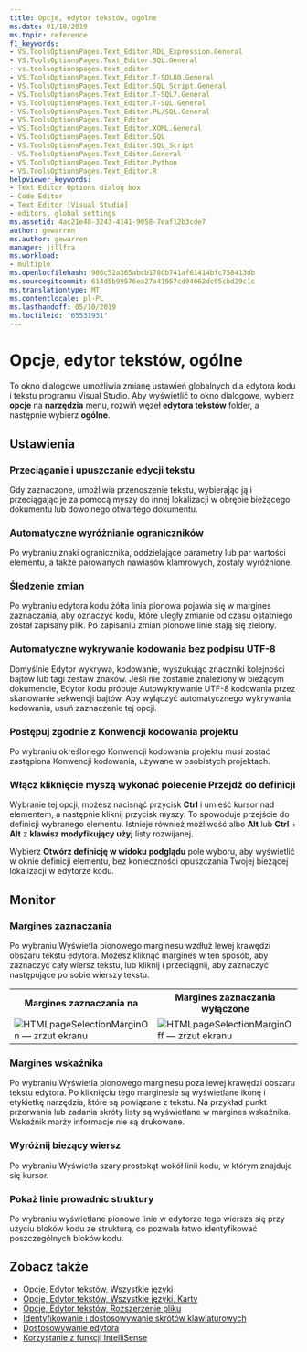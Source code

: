 ```yaml
---
title: Opcje, edytor tekstów, ogólne
ms.date: 01/18/2019
ms.topic: reference
f1_keywords:
- VS.ToolsOptionsPages.Text_Editor.RDL_Expression.General
- VS.ToolsOptionsPages.Text_Editor.SQL.General
- vs.toolsoptionspages.text_editor
- VS.ToolsOptionsPages.Text_Editor.T-SQL80.General
- VS.ToolsOptionsPages.Text_Editor.SQL_Script.General
- VS.ToolsOptionsPages.Text_Editor.T-SQL7.General
- VS.ToolsOptionsPages.Text_Editor.T-SQL.General
- VS.ToolsOptionsPages.Text_Editor.PL/SQL.General
- VS.ToolsOptionsPages.Text_Editor
- VS.ToolsOptionsPages.Text_Editor.XOML.General
- VS.ToolsOptionsPages.Text_Editor.SQL
- VS.ToolsOptionsPages.Text_Editor.SQL_Script
- VS.ToolsOptionsPages.Text_Editor.General
- VS.ToolsOptionsPages.Text_Editor.Python
- VS.ToolsOptionsPages.Text_Editor.R
helpviewer_keywords:
- Text Editor Options dialog box
- Code Editor
- Text Editor [Visual Studio]
- editors, global settings
ms.assetid: 4ac21e48-3243-4141-9058-7eaf12b3cde7
author: gewarren
ms.author: gewarren
manager: jillfra
ms.workload:
- multiple
ms.openlocfilehash: 986c52a365abcb1780b741af61414bfc758413db
ms.sourcegitcommit: 614d5b99576ea27a41957cd94062dc95cbd29c1c
ms.translationtype: MT
ms.contentlocale: pl-PL
ms.lasthandoff: 05/10/2019
ms.locfileid: "65531931"
---
```

# <a name="options-text-editor-general"></a>Opcje, edytor tekstów, ogólne

To okno dialogowe umożliwia zmianę ustawień globalnych dla edytora kodu i tekstu programu Visual Studio. Aby wyświetlić to okno dialogowe, wybierz **opcje** na **narzędzia** menu, rozwiń węzeł **edytora tekstów** folder, a następnie wybierz **ogólne**.

## <a name="settings"></a>Ustawienia

### <a name="drag-and-drop-text-editing"></a>Przeciąganie i upuszczanie edycji tekstu

Gdy zaznaczone, umożliwia przenoszenie tekstu, wybierając ją i przeciągając je za pomocą myszy do innej lokalizacji w obrębie bieżącego dokumentu lub dowolnego otwartego dokumentu.

### <a name="automatic-delimiter-highlighting"></a>Automatyczne wyróżnianie ograniczników

Po wybraniu znaki ogranicznika, oddzielające parametry lub par wartości elementu, a także parowanych nawiasów klamrowych, zostały wyróżnione.

### <a name="track-changes"></a>Śledzenie zmian

Po wybraniu edytora kodu żółta linia pionowa pojawia się w margines zaznaczania, aby oznaczyć kodu, które uległy zmianie od czasu ostatniego został zapisany plik. Po zapisaniu zmian pionowe linie stają się zielony.

### <a name="auto-detect-utf-8-encoding-without-signature"></a>Automatyczne wykrywanie kodowania bez podpisu UTF-8

Domyślnie Edytor wykrywa, kodowanie, wyszukując znaczniki kolejności bajtów lub tagi zestaw znaków. Jeśli nie zostanie znaleziony w bieżącym dokumencie, Edytor kodu próbuje Autowykrywanie UTF-8 kodowania przez skanowanie sekwencji bajtów. Aby wyłączyć automatycznego wykrywania kodowania, usuń zaznaczenie tej opcji.

### <a name="follow-project-coding-conventions"></a>Postępuj zgodnie z Konwencji kodowania projektu

Po wybraniu określonego Konwencji kodowania projektu musi zostać zastąpiona Konwencji kodowania, używane w osobistych projektach.

### <a name="enable-mouse-click-to-perform-go-to-definition"></a>Włącz kliknięcie myszą wykonać polecenie Przejdź do definicji

Wybranie tej opcji, możesz nacisnąć przycisk **Ctrl** i umieść kursor nad elementem, a następnie kliknij przycisk myszy. To spowoduje przejście do definicji wybranego elementu. Istnieje również możliwość albo **Alt** lub **Ctrl** + **Alt** z **klawisz modyfikujący użyj** listy rozwijanej.

Wybierz **Otwórz definicję w widoku podglądu** pole wyboru, aby wyświetlić w oknie definicji elementu, bez konieczności opuszczania Twojej bieżącej lokalizacji w edytorze kodu.

## <a name="display"></a>Monitor

### <a name="selection-margin"></a>Margines zaznaczania

Po wybraniu Wyświetla pionowego marginesu wzdłuż lewej krawędzi obszaru tekstu edytora. Możesz kliknąć margines w ten sposób, aby zaznaczyć cały wiersz tekstu, lub kliknij i przeciągnij, aby zaznaczyć następujące po sobie wierszy tekstu.

|Margines zaznaczania na|Margines zaznaczania wyłączone|
| - | - |
|![HTMLpageSelectionMarginOn — zrzut ekranu](../../ide/reference/media/vxselmaron.gif)|![HTMLpageSelectionMarginOff — zrzut ekranu](../../ide/reference/media/vxselmaroff.gif)|

### <a name="indicator-margin"></a>Margines wskaźnika

Po wybraniu Wyświetla pionowego marginesu poza lewej krawędzi obszaru tekstu edytora. Po kliknięciu tego marginesie są wyświetlane ikonę i etykietkę narzędzia, które są powiązane z tekstu. Na przykład punkt przerwania lub zadania skróty listy są wyświetlane w margines wskaźnika. Wskaźnik marży informacje nie są drukowane.

### <a name="highlight-current-line"></a>Wyróżnij bieżący wiersz

Po wybraniu Wyświetla szary prostokąt wokół linii kodu, w którym znajduje się kursor.

### <a name="show-structure-guide-lines"></a>Pokaż linie prowadnic struktury

Po wybraniu wyświetlane pionowe linie w edytorze tego wiersza się przy użyciu bloków kodu ze strukturą, co pozwala łatwo identyfikować poszczególnych bloków kodu.

## <a name="see-also"></a>Zobacz także

- [Opcje, Edytor tekstów, Wszystkie języki](../../ide/reference/options-text-editor-all-languages.md)
- [Opcje, Edytor tekstów, Wszystkie języki, Karty](../../ide/reference/options-text-editor-all-languages-tabs.md)
- [Opcje, Edytor tekstów, Rozszerzenie pliku](../../ide/reference/options-text-editor-file-extension.md)
- [Identyfikowanie i dostosowywanie skrótów klawiaturowych](../../ide/identifying-and-customizing-keyboard-shortcuts-in-visual-studio.md)
- [Dostosowywanie edytora](../how-to-change-text-case-in-the-editor.md)
- [Korzystanie z funkcji IntelliSense](../../ide/using-intellisense.md)